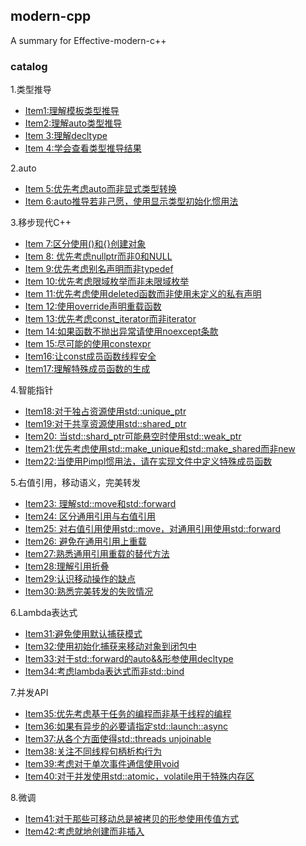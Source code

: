 ## modern-cpp

A summary for Effective-modern-c++

### catalog

1.类型推导
* [Item1:理解模板类型推导](./include/item1/ReadMe.md)
* [Item2:理解auto类型推导](./include/item2/ReadMe.md)
* [Item 3:理解decltype](./include/item3/ReadMe.md)
* [Item 4:学会查看类型推导结果](./include/item4/ReadMe.md)

2.auto

* [Item 5:优先考虑auto而非显式类型转换](./include/item5/ReadMe.md)
* [Item 6:auto推导若非己愿，使用显示类型初始化惯用法](./include/item6/ReadMe.md)

3.移步现代C++
* [Item 7:区分使用()和{}创建对象](./include/item7/ReadMe.md)
* [Item 8: 优先考虑nullptr而非0和NULL](./include/item8/ReadMe.md)
* [Item 9:优先考虑别名声明而非typedef](./include/item9/ReadMe.md)
* [Item 10:优先考虑限域枚举而⾮未限域枚举](./include/item10/ReadMe.md)
* [Item 11:优先考虑使⽤deleted函数而⾮使⽤未定义的私有声明](./include/item11/ReadMe.md)
* [Item 12:使⽤override声明重载函数](./include/item12/ReadMe.md)
* [Item 13:优先考虑const_iterator而⾮iterator](./include/item13/ReadMe.md)
* [Item 14:如果函数不抛出异常请使⽤noexcept条款](./include/item14/ReadMe.md)
* [Item 15:尽可能的使⽤constexpr](./include/item15/ReadMe.md)
* [Item16:让const成员函数线程安全](./include/item16/ReadMe.md)
* [Item17:理解特殊成员函数的⽣成](./include/item17/ReadMe.md)

4.智能指针

* [Item18:对于独占资源使⽤std::unique_ptr](./include/item18/ReadMe.md)
* [Item19:对于共享资源使⽤std::shared_ptr](./include/item19/ReadMe.md)
* [Item20: 当std::shard_ptr可能悬空时使⽤std::weak_ptr](./include/item20/ReadMe.md)
* [Item21:优先考虑使⽤std::make_unique和std::make_shared而⾮new](./include/item21/ReadMe.md)
* [Item22:当使⽤Pimpl惯⽤法，请在实现⽂件中定义特殊成员函数](./include/item22/ReadMe.md)

5.右值引用，移动语义，完美转发

* [Item23: 理解std::move和std::forward](./include/item23/ReadMe.md)
* [Item24: 区分通用引用与右值引用](./include/item24/ReadMe.md)
* [Item25: 对右值引用使用std::move，对通用引用使用std::forward](./include/item25/ReadMe.md)
* [Item26: 避免在通用引用上重载](./include/item26/ReadMe.md)
* [Item27:熟悉通用引用重载的替代方法](./include/item27/ReadMe.md)
* [Item28:理解引用折叠](./include/item28/ReadMe.md)
* [Item29:认识移动操作的缺点](./include/item29/ReadMe.md)
* [Item30:熟悉完美转发的失败情况](./include/item30/ReadMe.md)

6.Lambda表达式
* [Item31:避免使用默认捕获模式](./include/item31/ReadMe.md)
* [Item32:使用初始化捕获来移动对象到闭包中](./include/item32/ReadMe.md)
* [Item33:对于std::forward的auto&&形参使用decltype](./include/item33/ReadMe.md)
* [Item34:考虑lambda表达式而非std::bind](./include/item34/ReadMe.md)

7.并发API
* [Item35:优先考虑基于任务的编程而非基于线程的编程](./include/item35/ReadMe.md)
* [Item36:如果有异步的必要请指定std::launch::async](./include/item36/ReadMe.md)
* [Item37:从各个方面使得std::threads unjoinable](./include/item37/ReadMe.md)
* [Item38:关注不同线程句柄析构行为](./include/item38/ReadMe.md)
* [Item39:考虑对于单次事件通信使用void](./include/item39/ReadMe.md)
* [Item40:对于并发使用std::atomic，volatile用于特殊内存区](./include/item40/ReadMe.md)

8.微调

* [Item41:对于那些可移动总是被拷贝的形参使用传值方式](./include/item41/ReadMe.md)
* [Item42:考虑就地创建而非插入](./include/item42/ReadMe.md)

